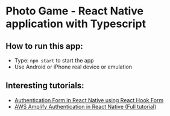 # Photo Game - React Native application with Typescript

## How to run this app:
- Type: `npm start` to start the app
- Use Android or iPhone real device or emulation


## Interesting tutorials:
- [Authentication Form in React Native using React Hook Form](https://www.youtube.com/watch?v=G4jD_u7isXk)
- [AWS Amplify Authentication in React Native (Full tutorial)](https://www.youtube.com/watch?v=EvzLRCDe6VI)

